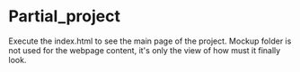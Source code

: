 # Partial_project
Execute the index.html to see the main page of the project. 
Mockup folder is not used for the webpage content, it's only the view of how must it finally look. 
